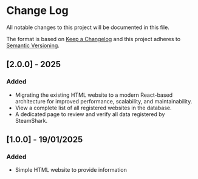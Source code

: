 # Change Log

All notable changes to this project will be documented in this file.

The format is based on [Keep a Changelog](http://keepachangelog.com/)
and this project adheres to [Semantic Versioning](http://semver.org/).

## [2.0.0] - 2025

### Added

- Migrating the existing HTML website to a modern React-based architecture for improved performance, scalability, and maintainability.
- View a complete list of all registered websites in the database.
- A dedicated page to review and verify all data registered by SteamShark.

## [1.0.0] - 19/01/2025

### Added

- Simple HTML website to provide information